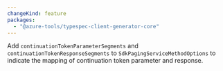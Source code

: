 ```yaml
---
changeKind: feature
packages:
  - "@azure-tools/typespec-client-generator-core"
---
```


Add `continuationTokenParameterSegments` and `continuationTokenResponseSegments` to `SdkPagingServiceMethodOptions` to indicate the mapping of continuation token parameter and response.